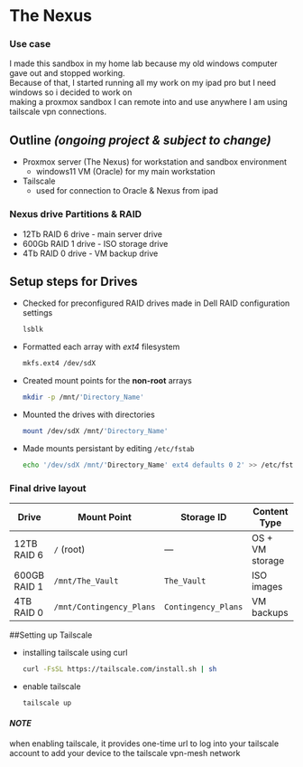 # The Nexus

### Use case
I made this sandbox in my home lab because my old windows computer gave out and stopped working.\
Because of that, I started running all my work on my ipad pro but I need windows so i decided to work on\
making a proxmox sandbox I can remote into and use anywhere I am using tailscale vpn connections.

## Outline ***(ongoing project & subject to change)***
- Proxmox server (The Nexus) for workstation and sandbox environment
  - windows11 VM (Oracle) for my main workstation
- Tailscale
  - used for connection to Oracle & Nexus from ipad

### Nexus drive Partitions & RAID
- 12Tb RAID 6 drive - main server drive
- 600Gb RAID 1 drive - ISO storage drive
- 4Tb RAID 0 drive - VM backup drive
## Setup steps for Drives
- Checked for preconfigured RAID drives made in Dell RAID configuration settings
  ```bash
  lsblk
- Formatted each array with *ext4* filesystem
  ```bash
  mkfs.ext4 /dev/sdX
- Created mount points for the **non-root** arrays
  ```bash
  mkdir -p /mnt/'Directory_Name'
- Mounted the drives with directories
  ```bash
  mount /dev/sdX /mnt/'Directory_Name'
- Made mounts persistant by editing `/etc/fstab`
  ```bash
  echo '/dev/sdX /mnt/'Directory_Name' ext4 defaults 0 2' >> /etc/fstab
###  Final drive layout
| Drive         | Mount Point              | Storage ID          |  Content Type       |
|---------------|--------------------------|---------------------|---------------------|
| 12TB  RAID 6  | `/` (root)               | —                   | OS + VM storage     |
| 600GB RAID 1  | `/mnt/The_Vault`         | `The_Vault`         | ISO images          |
| 4TB   RAID 0  | `/mnt/Contingency_Plans` | `Contingency_Plans` | VM backups          |

##Setting up Tailscale
- installing tailscale using curl
  ```bash
  curl -FsSL https://tailscale.com/install.sh | sh
- enable tailscale
  ```bash
  tailscale up
#### *NOTE*
when enabling tailscale, it provides one-time url to log into your tailscale account to add your device to the tailscale vpn-mesh network
